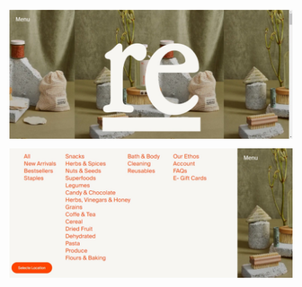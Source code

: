 
![Screenshot](./src/components/Img/screenshot.png)

![Screenshot](./src/components/Img/screenshot2.png)

